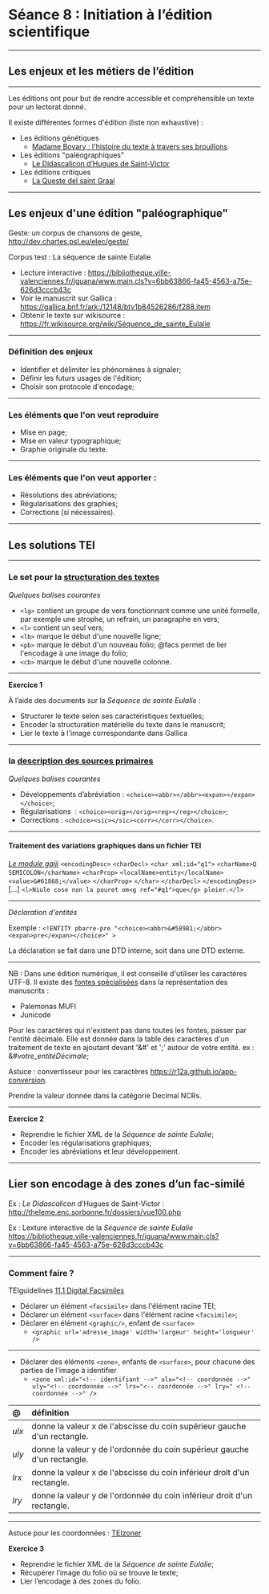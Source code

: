 # Séance 8 : Initiation à l’édition scientifique

---

## Les enjeux et les métiers de l’édition

---

Les éditions ont pour but de rendre accessible et compréhensible un texte pour un lectorat donné.

Il existe différentes formes d'édition (liste non exhaustive) :

* Les éditions génétiques
	* [Madame Bovary  : l'histoire du texte à travers ses brouillons](http://www.bovary.fr/folio_visu.php?folio=458&mode=sequence&mot)
* Les éditions "paléographiques"
	* [Le Didascalicon d’Hugues de Saint-Victor](http://theleme.enc.sorbonne.fr/dossiers/vue100.php)
* Les éditions critiques
	* [La Queste del saint Graal](http://txm.ish-lyon.cnrs.fr/bfm)

---

## Les enjeux d'une édition "paléographique"

Geste: un corpus de chansons de geste, <http://dev.chartes.psl.eu/elec/geste/>

Corpus test : La séquence de sainte Eulalie

* Lecture interactive : <https://bibliotheque.ville-valenciennes.fr/iguana/www.main.cls?v=6bb63866-fa45-4563-a75e-626d3cccb43c>
* Voir le manuscrit sur Gallica : <https://gallica.bnf.fr/ark:/12148/btv1b84526286/f288.item>
* Obtenir le texte sur wikisource :
<https://fr.wikisource.org/wiki/Séquence_de_sainte_Eulalie>

---

### Définition des enjeux 

 - Identifier et délimiter les phénomènes à signaler;
 - Définir les futurs usages de l'édition;
 - Choisir son protocole d'encodage;
 
---

### Les éléments que l'on veut reproduire

- Mise en page;
- Mise en valeur typographique;
- Graphie originale du texte.


---

### Les éléments que l'on veut apporter :

- Résolutions des abréviations;
- Régularisations des graphies;
- Corrections (si nécessaires).

---

## Les solutions TEI 

---

### Le set pour la [structuration des textes](http://www.tei-c.org/release/doc/tei-p5-doc/fr/html/DS.html)

*Quelques balises courantes*

* `<lg>` contient un groupe de vers fonctionnant comme une unité formelle, par exemple une strophe, un refrain, un paragraphe en vers;
* `<l>` contient un seul vers;
* `<lb>` marque le début d'une nouvelle ligne;
* `<pb>` marque le début d'un nouveau folio; @facs permet de lier l'encodage à une image du folio;
* `<cb>` marque le début d'une nouvelle colonne.

---

**Exercice 1**

À l’aide des documents sur la *Séquence de sainte Eulalie* :
- Structurer le texte selon ses caractéristiques textuelles;
- Encoder la structuration matérielle du texte dans le manuscrit;
- Lier le texte à l'image correspondante dans Gallica

---
### la [description des sources primaires](http://www.tei-c.org/release/doc/tei-p5-doc/fr/html/PH.html)

*Quelques balises courantes*

* Développements d’abréviation : `<choice><abbr></abbr><expan></expan></choice>`;
* Régularisations  : `<choice><orig></orig><reg></reg></choice>`;
* Corrections : `<choice><sic></sic><corr></corr></choice>`.

---
#### Traitement des variations graphiques dans un fichier TEI

[*Le module gaiji*](<http://www.tei-c.org/release/doc/tei-p5-doc/en/html/WD.html>)
`<encodingDesc>`
         `<charDecl>`
            `<char xml:id="q1">`
               `<charName>Q SEMICOLON</charName>`
               `<charProp>`
                  `<localName>entity</localName>`
                 `<value>&#61868;</value>`
               `</charProp>`
            `</char>`
         `</charDecl>`
`</encodingDesc>`
[...]
`<l>Niule cose non la pouret om<g ref="#q1">que</g> pleier.</l>`

---

*Déclaration d'entités*

Exemple : `<!ENTITY pbarre-pre "<choice><abbr>&#58981;</abbr><expan>pre</expan></choice>" >`

La déclaration se fait dans une DTD interne, soit dans une DTD externe.

---

NB : Dans une édition numérique, il est conseillé d'utiliser les caractères UTF-8. Il existe des [fontes spécialisées](https://folk.uib.no/hnooh/mufi/fonts/) dans la représentation des manuscrits : 

* Palemonas MUFI
* Junicode 

Pour les caractères qui n'existent pas dans toutes les fontes, passer par l'entité décimale. Elle est donnée dans la table des caractères d'un traitement de texte en ajoutant devant '&#' et ';' autour de votre entité. 
ex : &#*votre_entitéDécimale*;

Astuce : convertisseur pour les caractères <https://r12a.github.io/app-conversion>.

Prendre la valeur donnée dans la catégorie Decimal NCRs.

---

**Exercice 2**

- Reprendre le fichier XML de la *Séquence de sainte Eulalie*;
- Encoder les régularisations graphiques;
- Encoder les abréviations et leur développement.

---
## Lier son encodage à des zones d’un fac-similé

Ex : *Le Didascalicon* d’Hugues de Saint-Victor : <http://theleme.enc.sorbonne.fr/dossiers/vue100.php> 

Ex : Lexture interactive de la *Séquence de sainte Eulalie*
<https://bibliotheque.ville-valenciennes.fr/iguana/www.main.cls?v=6bb63866-fa45-4563-a75e-626d3cccb43c>

---

### Comment faire ?

TEIguidelines [11.1 Digital Facsimiles](http://www.tei-c.org/release/doc/tei-p5-doc/fr/html/PH.html#PHFAX)

* Déclarer un élément `<facsimile>` dans l'élément racine TEI;
* Déclarer un élément `<surface>` dans l'élément racine `<facsimile>`;
* Déclarer en élément `<graphic/>`, enfant de `<surface>`
	* `<graphic url='adresse_image' width='largeur' height='longueur' />`

---

* Déclarer des éléments `<zone>`, enfants de `<surface>`, pour chacune des parties de l'image à identifier
	*  `<zone xml:id="<!-- identifiant -->" ulx="<!-- coordonnée -->" uly="<!-- coordonnée -->" lrx="<-- coordonnée -->" lry=" <!--coordonnée -->" />`
	
| @ | définition |
| :----------------- | :----------- |
| *ulx*  | donne la valeur x de l'abscisse du coin supérieur gauche d'un rectangle.|
|*uly* | donne la valeur y de l'ordonnée du coin supérieur gauche d'un rectangle. |
| *lrx* | donne la valeur x de l'abscisse du coin inférieur droit d'un rectangle. |
| *lry* | donne la valeur y de l'ordonnée du coin inférieur droit d'un rectangle.

---
Astuce pour les coordonnées : [TEIzoner](http://teicat.huma-num.fr/check.php)

**Exercice 3**

- Reprendre le fichier XML de la *Séquence de sainte Eulalie*;
- Récupérer l’image du folio où se trouve le texte;
- Lier l’encodage à des zones du folio.

